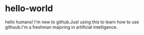 # hello-world
hello humans!
I'm new to github.Just using this to learn how to use githuub.I'm a freshman majoring in artificial intelligence.
